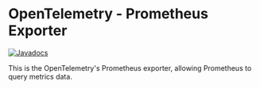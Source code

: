 # OpenTelemetry - Prometheus Exporter

[![Javadocs][javadoc-image]][javadoc-url]

This is the OpenTelemetry's Prometheus exporter, allowing Prometheus to query metrics data.

[javadoc-image]: https://www.javadoc.io/badge/io.opentelemetry/opentelemetry-exporter-prometheus.svg
[javadoc-url]: https://www.javadoc.io/doc/io.opentelemetry/opentelemetry-exporter-prometheus